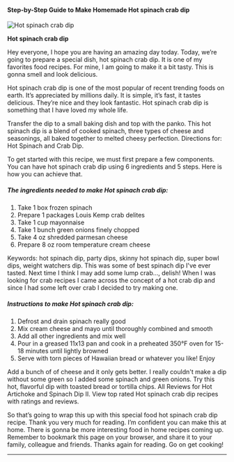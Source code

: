            

#### Step-by-Step Guide to Make Homemade Hot spinach crab dip

![Hot spinach crab dip](https://img-global.cpcdn.com/recipes/5263379487784960/751x532cq70/hot-spinach-crab-dip-recipe-main-photo.jpg)

**Hot spinach crab dip**

Hey everyone, I hope you are having an amazing day today. Today, we’re going to prepare a special dish, hot spinach crab dip. It is one of my favorites food recipes. For mine, I am going to make it a bit tasty. This is gonna smell and look delicious.

Hot spinach crab dip is one of the most popular of recent trending foods on earth. It’s appreciated by millions daily. It is simple, it’s fast, it tastes delicious. They’re nice and they look fantastic. Hot spinach crab dip is something that I have loved my whole life.

Transfer the dip to a small baking dish and top with the panko. This hot spinach dip is a blend of cooked spinach, three types of cheese and seasonings, all baked together to melted cheesy perfection. Directions for: Hot Spinach and Crab Dip.

To get started with this recipe, we must first prepare a few components. You can have hot spinach crab dip using 6 ingredients and 5 steps. Here is how you can achieve that.

##### The ingredients needed to make Hot spinach crab dip:

1.  Take 1 box frozen spinach
2.  Prepare 1 packages Louis Kemp crab delites
3.  Take 1 cup mayonnaise
4.  Take 1 bunch green onions finely chopped
5.  Take 4 oz shredded parmesan cheese
6.  Prepare 8 oz room temperature cream cheese

Keywords: hot spinach dip, party dips, skinny hot spinach dip, super bowl dips, weight watchers dip. This was some of best spinach dip I've ever tasted. Next time I think I may add some lump crab…, delish! When I was looking for crab recipes I came across the concept of a hot crab dip and since I had some left over crab I decided to try making one.

##### Instructions to make Hot spinach crab dip:

1.  Defrost and drain spinach really good
2.  Mix cream cheese and mayo until thoroughly combined and smooth
3.  Add all other ingredients and mix well
4.  Pour in a greased 11x13 pan and cook in a preheated 350°F oven for 15-18 minutes until lightly browned
5.  Serve with torn pieces of Hawaiian bread or whatever you like! Enjoy

Add a bunch of of cheese and it only gets better. I really couldn't make a dip without some green so I added some spinach and green onions. Try this hot, flavorful dip with toasted bread or tortilla chips. All Reviews for Hot Artichoke and Spinach Dip II. View top rated Hot spinach crab dip recipes with ratings and reviews.

So that’s going to wrap this up with this special food hot spinach crab dip recipe. Thank you very much for reading. I’m confident you can make this at home. There is gonna be more interesting food in home recipes coming up. Remember to bookmark this page on your browser, and share it to your family, colleague and friends. Thanks again for reading. Go on get cooking!

* * *